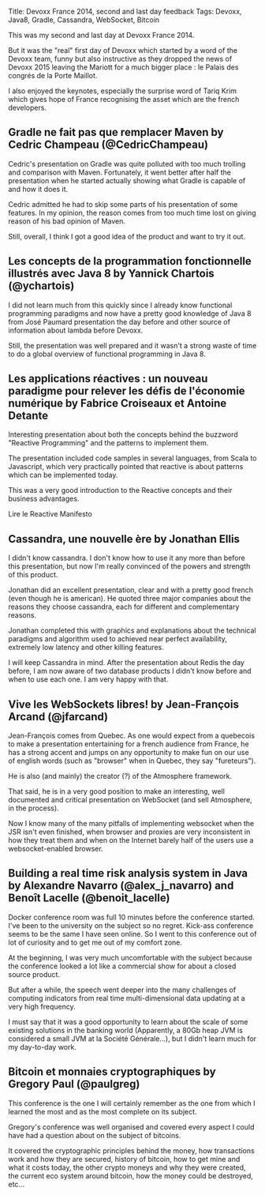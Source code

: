 Title: Devoxx France 2014, second and last day feedback
Tags: Devoxx, Java8, Gradle, Cassandra, WebSocket, Bitcoin

This was my second and last day at Devoxx France 2014.

But it was the "real" first day of Devoxx which started by a word of the Devoxx team, funny but also instructive as they dropped the news of Devoxx 2015
leaving the Mariott for a much bigger place : le Palais des congrés de la Porte Maillot.

I also enjoyed the keynotes, especially the surprise word of Tariq Krim which gives hope of France recognising the asset which are the french developers.


## Gradle ne fait pas que remplacer Maven by Cedric Champeau (@CedricChampeau)

Cedric's presentation on Gradle was quite polluted with too much trolling and comparison with Maven.
Fortunately, it went better after half the presentation when he started actually showing what Gradle is capable of and how it does it.

Cedric admitted he had to skip some parts of his presentation of some features. In my opinion, the reason comes from too much time lost on giving reason of his bad opinion of Maven.

Still, overall, I think I got a good idea of the product and want to try it out.

## Les concepts de la programmation fonctionnelle illustrés avec Java 8 by Yannick Chartois (@ychartois)

I did not learn much from this quickly since I already know functional programming paradigms and now have a pretty good knowledge of Java 8 from José Paumard presentation the day before and other source of information about lambda before Devoxx.

Still, the presentation was well prepared and it wasn't a strong waste of time to do a global overview of functional programming in Java 8.

## Les applications réactives : un nouveau paradigme pour relever les défis de l'économie numérique by Fabrice Croiseaux et Antoine Detante

Interesting presentation about both the concepts behind the buzzword "Reactive Programming" and the patterns to implement them.

The presentation included code samples in several languages, from Scala to Javascript, which very practically pointed that reactive is about patterns which can be implemented today.

This was a very good introduction to the Reactive concepts and their business advantages.

Lire le Reactive Manifesto

## Cassandra, une nouvelle ère by Jonathan Ellis

I didn't know cassandra. I don't know how to use it any more than before this presentation, but now I'm really convinced of the powers and strength of this product.

Jonathan did an excellent presentation, clear and with a pretty good french (even though he is american).
He quoted three major companies about the reasons they choose cassandra, each for different and complementary reasons.

Jonathan completed this with graphics and explanations about the technical paradigms and algorithm used to achieved near perfect availability, extremely low latency and other killing features.

I will keep Cassandra in mind.
After the presentation about Redis the day before, I am now aware of two database products I didn't know before and when to use each one.
I am very happy with that.

## Vive les WebSockets libres! by Jean-François Arcand (@jfarcand)

Jean-François comes from Quebec. As one would expect from a quebecois to make a presentation entertaining for a french audience from France,
he has a strong accent and jumps on any opportunity to make fun on our use of english words (such as "browser" when in Quebec, they say "fureteurs").

He is also (and mainly) the creator (?) of the Atmosphere framework.

That said, he is in a very good position to make an interesting, well documented and critical presentation on WebSocket (and sell Atmosphere, in the process).

Now I know many of the many pitfalls of implementing websocket when the JSR isn't even finished, when browser and proxies are very inconsistent in how they treat them and when on the Internet barely half of the users use a websocket-enabled browser.

## Building a real time risk analysis system in Java by Alexandre Navarro (@alex_j_navarro) and Benoît Lacelle (@benoit_lacelle)

Docker conference room was full 10 minutes before the conference started. I've been to the university on the subject so no regret. Kick-ass conference seems to be the same I have seen online.
So I went to this conference out of lot of curiosity and to get me out of my comfort zone.

At the beginning, I was very much uncomfortable with the subject because the conference looked a lot like a commercial show for about a closed source product.

But after a while, the speech went deeper into the many challenges of computing indicators from real time multi-dimensional data updating at a very high frequency.

I must say that it was a good opportunity to learn about the scale of some existing solutions in the banking world
(Apparently, a 80Gb heap JVM is considered a small JVM at la Société Générale...), but I didn't learn much for my day-to-day work.

## Bitcoin et monnaies cryptographiques by Gregory Paul (@paulgreg)

This conference is the one I will certainly remember as the one from which I learned the most and as the most complete on its subject.

Gregory's conference was well organised and covered every aspect I could have had a question about on the subject of bitcoins.

It covered the cryptographic principles behind the money, how transactions work and how they are secured, history of bitcoin, how to get mine and what it costs today,
the other crypto moneys and why they were created, the current eco system around bitcoin, how the money could be destroyed, etc...
